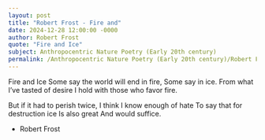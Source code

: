 ```yaml
---
layout: post
title: "Robert Frost - Fire and"
date: 2024-12-28 12:00:00 -0000
author: Robert Frost
quote: "Fire and Ice"
subject: Anthropocentric Nature Poetry (Early 20th century)
permalink: /Anthropocentric Nature Poetry (Early 20th century)/Robert Frost/Robert Frost - Fire and
---
```


Fire and Ice
Some say the world will end in fire,
Some say in ice.
From what I’ve tasted of desire
I hold with those who favor fire.

But if it had to perish twice,
I think I know enough of hate
To say that for destruction ice
Is also great
And would suffice.

- Robert Frost
